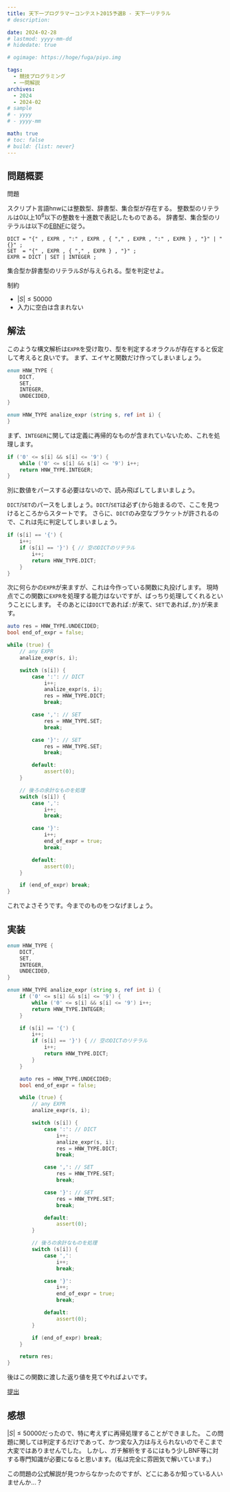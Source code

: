 ```yaml
---
title: 天下一プログラマーコンテスト2015予選B - 天下一リテラル
# description: 

date: 2024-02-28
# lastmod: yyyy-mm-dd
# hidedate: true

# ogimage: https://hoge/fuga/piyo.img

tags:
  - 競技プログラミング
  - 一問解説
archives:
  - 2024
  - 2024-02
# sample
# - yyyy
# - yyyy-mm

math: true
# toc: false
# build: {list: never}
---
```


## 問題概要

問題

スクリプト言語hnwには整数型、辞書型、集合型が存在する。
整数型のリテラルは$0$以上$10^6$以下の整数を十進数で表記したものである。
辞書型、集合型のリテラルは以下の[EBNF](https://ja.wikipedia.org/wiki/EBNF)に従う。

```EBNF
DICT = "{" , EXPR , ":" , EXPR , { "," , EXPR , ":" , EXPR } , "}" | "{}" ;
SET  = "{" , EXPR , { "," , EXPR } , "}" ;
EXPR = DICT | SET | INTEGER ;
```

集合型か辞書型のリテラル$S$が与えられる。型を判定せよ。

制約

- $\lvert S \rvert \leq 50000$
- 入力に空白は含まれない

## 解法
このような構文解析は`EXPR`を受け取り、型を判定するオラクルが存在すると仮定して考えると良いです。
まず、エイヤと関数だけ作ってしまいましょう。

```d
enum HNW_TYPE {
    DICT,
    SET,
    INTEGER,
    UNDECIDED,
} 

enum HNW_TYPE analize_expr (string s, ref int i) {
}
```

まず、`INTEGER`に関しては定義に再帰的なものが含まれていないため、これを処理します。

```d
if ('0' <= s[i] && s[i] <= '9') {
    while ('0' <= s[i] && s[i] <= '9') i++;
    return HNW_TYPE.INTEGER;
}
```

別に数値をパースする必要はないので、読み飛ばしてしまいましょう。

`DICT`/`SET`のパースをしましょう。`DICT`/`SET`は必ず`{`から始まるので、ここを見つけるところからスタートです。
さらに、`DICT`のみ空なブラケットが許されるので、これは先に判定してしまいましょう。

```d
if (s[i] == '{') {
    i++;
    if (s[i] == '}') { // 空のDICTのリテラル
        i++;
        return HNW_TYPE.DICT;
    }
}
```

次に何らかの`EXPR`が来ますが、これは今作っている関数に丸投げします。
現時点でこの関数に`EXPR`を処理する能力はないですが、ばっちり処理してくれるということにします。
そのあとには`DICT`であれば`:`が来て、`SET`であれば`,`か`}`が来ます。

```d
auto res = HNW_TYPE.UNDECIDED;
bool end_of_expr = false;

while (true) {
    // any EXPR
    analize_expr(s, i);

    switch (s[i]) {
        case ':': // DICT
            i++;
            analize_expr(s, i);
            res = HNW_TYPE.DICT;
            break;

        case ',': // SET
            res = HNW_TYPE.SET;
            break;

        case '}': // SET
            res = HNW_TYPE.SET;
            break;

        default:
            assert(0);
    }

    // 後ろの余計なものを処理
    switch (s[i]) {
        case ',':
            i++;
            break;

        case '}':
            i++;
            end_of_expr = true;
            break;

        default:
            assert(0);
    }

    if (end_of_expr) break;
}
```

これでよさそうです。今までのものをつなげましょう。

## 実装

```d
enum HNW_TYPE {
    DICT,
    SET,
    INTEGER,
    UNDECIDED,
} 

enum HNW_TYPE analize_expr (string s, ref int i) {
    if ('0' <= s[i] && s[i] <= '9') {
        while ('0' <= s[i] && s[i] <= '9') i++;
        return HNW_TYPE.INTEGER;
    }

    if (s[i] == '{') {
        i++;
        if (s[i] == '}') { // 空のDICTのリテラル
            i++;
            return HNW_TYPE.DICT;
        }
    }

    auto res = HNW_TYPE.UNDECIDED;
    bool end_of_expr = false;

    while (true) {
        // any EXPR
        analize_expr(s, i);

        switch (s[i]) {
            case ':': // DICT
                i++;
                analize_expr(s, i);
                res = HNW_TYPE.DICT;
                break;

            case ',': // SET
                res = HNW_TYPE.SET;
                break;

            case '}': // SET
                res = HNW_TYPE.SET;
                break;

            default:
                assert(0);
        }

        // 後ろの余計なものを処理
        switch (s[i]) {
            case ',':
                i++;
                break;

            case '}':
                i++;
                end_of_expr = true;
                break;

            default:
                assert(0);
        }

        if (end_of_expr) break;
    }

    return res;
}
```

後はこの関数に渡した返り値を見てやればよいです。

[提出](https://atcoder.jp/contests/tenka1-2015-qualb/submissions/50711038)

## 感想
$\lvert S \rvert \leq 50000$だったので、特に考えずに再帰処理することができました。
この問題に関しては判定するだけであって、かつ変な入力は与えられないのでそこまで大変ではありませんでした。
しかし、ガチ解析をするにはもう少しBNF等に対する専門知識が必要になると思います。(私は完全に雰囲気で解いています。)

この問題の公式解説が見つからなかったのですが、どこにあるか知っている人いませんか...？
